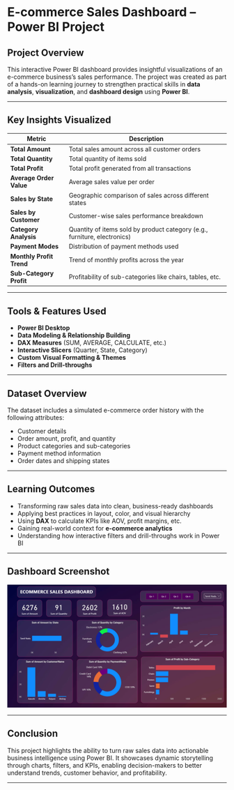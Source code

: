 #  E-commerce Sales Dashboard – Power BI Project

##  Project Overview

This interactive Power BI dashboard provides insightful visualizations of an e-commerce business’s sales performance. The project was created as part of a hands-on learning journey to strengthen practical skills in **data analysis**, **visualization**, and **dashboard design** using **Power BI**.

---

##  Key Insights Visualized

|  Metric                   |  Description                                                                  |
|---------------------------|-------------------------------------------------------------------------------|
|  **Total Amount**         | Total sales amount across all customer orders                                 |
|  **Total Quantity**       | Total quantity of items sold                                                  |
|  **Total Profit**         | Total profit generated from all transactions                                  |
|  **Average Order Value**  | Average sales value per order                                                 |
|  **Sales by State**       | Geographic comparison of sales across different states                        |
|  **Sales by Customer**    | Customer-wise sales performance breakdown                                     |
|  **Category Analysis**    | Quantity of items sold by product category (e.g., furniture, electronics)     |
|  **Payment Modes**        | Distribution of payment methods used                                          |
|  **Monthly Profit Trend** | Trend of monthly profits across the year                                      |
|  **Sub-Category Profit**  | Profitability of sub-categories like chairs, tables, etc.                     |

---

##  Tools & Features Used

- **Power BI Desktop**
- **Data Modeling & Relationship Building**
- **DAX Measures** (SUM, AVERAGE, CALCULATE, etc.)
- **Interactive Slicers** (Quarter, State, Category)
- **Custom Visual Formatting & Themes**
- **Filters and Drill-throughs**

---

##  Dataset Overview

The dataset includes a simulated e-commerce order history with the following attributes:

- Customer details
- Order amount, profit, and quantity
- Product categories and sub-categories
- Payment method information
- Order dates and shipping states

---

##  Learning Outcomes

- Transforming raw sales data into clean, business-ready dashboards
- Applying best practices in layout, color, and visual hierarchy
- Using **DAX** to calculate KPIs like AOV, profit margins, etc.
- Gaining real-world context for **e-commerce analytics**
- Understanding how interactive filters and drill-throughs work in Power BI

---

##  Dashboard Screenshot

![E-commerce Dashboard Screenshot](https://github.com/nileshdeb/Ecommerce_sales_dashboard/blob/main/ecommerce_sales_dashboard_screenshot.png)

---

##  Conclusion

This project highlights the ability to turn raw sales data into actionable business intelligence using Power BI. It showcases dynamic storytelling through charts, filters, and KPIs, enabling decision-makers to better understand trends, customer behavior, and profitability.

---
